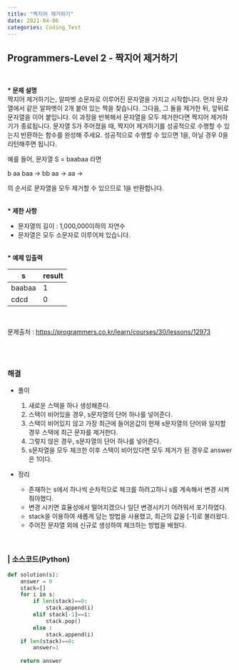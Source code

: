 ```yaml
---
title: "짝지어 제거하기"
date: 2021-04-06
categories: Coding_Test
---
```


## Programmers-Level 2 - 짝지어 제거하기
<br>

<b>* 문제 설명</b><br>
짝지어 제거하기는, 알파벳 소문자로 이루어진 문자열을 가지고 시작합니다. 먼저 문자열에서 같은 알파벳이 2개 붙어 있는 짝을 찾습니다. 그다음, 그 둘을 제거한 뒤, 앞뒤로 문자열을 이어 붙입니다. 이 과정을 반복해서 문자열을 모두 제거한다면 짝지어 제거하기가 종료됩니다. 문자열 S가 주어졌을 때, 짝지어 제거하기를 성공적으로 수행할 수 있는지 반환하는 함수를 완성해 주세요. 성공적으로 수행할 수 있으면 1을, 아닐 경우 0을 리턴해주면 됩니다.

예를 들어, 문자열 S = baabaa 라면

b aa baa → bb aa → aa →

의 순서로 문자열을 모두 제거할 수 있으므로 1을 반환합니다.


<br><b>* 제한 사항 </b>

* 문자열의 길이 : 1,000,000이하의 자연수
* 문자열은 모두 소문자로 이루어져 있습니다.

<br><b>* 예제 입출력</b><br>

|s|result|
|------|------|
|baabaa|1|
|cdcd|0|

<br>

문제출처 : <https://programmers.co.kr/learn/courses/30/lessons/12973>

<br><br>

### 해결
* 풀이
    1. 새로운 스택을 하나 생성해준다. 
    2. 스택이 비어있을 경우, s문자열의 단어 하나를 넣어준다.
    3. 스택이 비어있지 않고 가장 최근에 들어온값이 현재 s문자열의 단어와 일치할 경우 스택에 최근 문자를 제거한다. 
    4. 그렇지 않은 경우, s문자열의 단어 하나를 넣어준다. 
    5. s문자열을 모두 체크한 이후 스택이 비어있다면 모두 제거가 된 경우로 answer은 1이다. 

    
* 정리 
    - 존재하는 s에서 하나씩 순차적으로 체크를 하려고하니 s를 계속해서 변경 시켜줘야했다. 
    - 변경 시키면 효율성에서 떨어지겠으나 일단 변경시키기 어려워서 포기하였다. 
    - stack을 이용하여 새롭게 담는 방법을 사용했고, 최근의 값을 [-1]로 불러왔다. 
    - 주어진 문자열 외에 신규로 생성하여 체크하는 방법을 배웠다. 


<br>

### | 소스코드(Python)
```python
def solution(s):
    answer = 0
    stack=[]
    for i in s:
        if len(stack)==0:
            stack.append(i)
        elif stack[-1]==i:
            stack.pop()
        else :
            stack.append(i)
    if len(stack)==0:
        answer=1
        
    return answer
```
